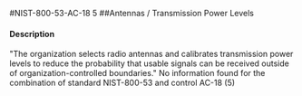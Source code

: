 #NIST-800-53-AC-18 5
##Antennas / Transmission Power Levels
#### Description
"The organization selects radio antennas and calibrates transmission power levels to reduce the probability that usable signals can be received outside of organization-controlled boundaries."
No information found for the combination of standard NIST-800-53 and control AC-18 (5)
